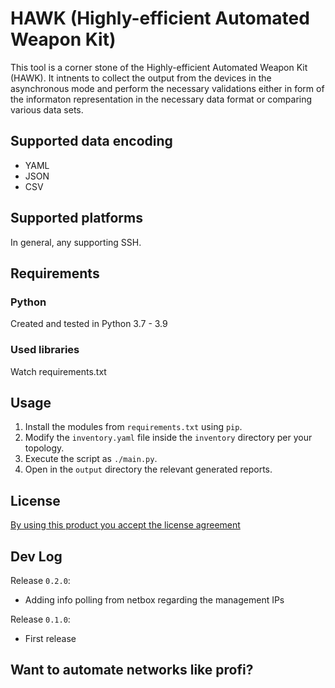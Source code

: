 # HAWK (Highly-efficient Automated Weapon Kit)
This tool is a corner stone of the Highly-efficient Automated Weapon Kit (HAWK). It intnents to collect the output from the devices in the asynchronous mode and perform the necessary validations either in form of the informaton representation in the necessary data format or comparing various data sets.

## Supported data encoding
- YAML
- JSON
- CSV

## Supported platforms
In general, any supporting SSH.

## Requirements
### Python
Created and tested in Python 3.7 - 3.9

### Used libraries
Watch requirements.txt

## Usage
1. Install the modules from `requirements.txt` using `pip`.
2. Modify the `inventory.yaml` file inside the `inventory` directory per your topology.
3. Execute the script as `./main.py`.
4. Open in the `output` directory the relevant generated reports.

## License
[By using this product you accept the license agreement](LICENSE)

## Dev Log
Release `0.2.0`:
- Adding info polling from netbox regarding the management IPs

Release `0.1.0`:
- First release

## Want to automate networks like profi?
